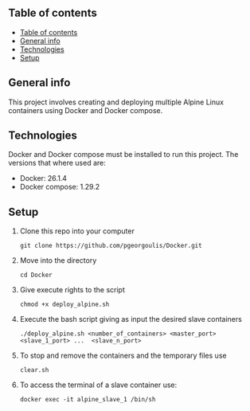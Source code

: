## Table of contents
- [Table of contents](#table-of-contents)
- [General info](#general-info)
- [Technologies](#technologies)
- [Setup](#setup)

## General info
This project involves creating and deploying multiple Alpine Linux containers using Docker and Docker compose. 

## Technologies
Docker and Docker compose must be installed to run this project. 
The versions that where used are: 

* Docker: 26.1.4
* Docker compose: 1.29.2

## Setup

1. Clone this repo into your computer
   
   ```git clone https://github.com/pgeorgoulis/Docker.git```
2. Move into the directory
   
    ```cd Docker```
3. Give execute rights to the script
   
   ```chmod +x deploy_alpine.sh```
4. Execute the bash script giving as input the desired slave containers
   
   ```./deploy_alpine.sh <number_of_containers> <master_port> <slave_1_port> ...  <slave_n_port> ```
5. To stop and remove the containers and the temporary files use 
   
   ```clear.sh```
6. To access the terminal of a slave container use: 
   
   ```docker exec -it alpine_slave_1 /bin/sh```


